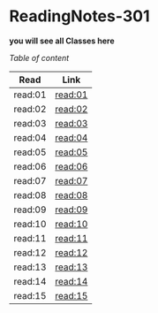 # ReadingNotes-301

**you will see all Classes here**

*Table of content*
 
 Read      |  Link
 ----------|--------------
 read:01   |  [read:01](https://amalmalmomani.github.io/ReadingNotes-301/read-01)
 read:02   |  [read:02](https://amalmalmomani.github.io/ReadingNotes-301/read-02)
 read:03   |  [read:03](https://amalmalmomani.github.io/ReadingNotes-301/read-03)
 read:04   |  [read:04](https://amalmalmomani.github.io/ReadingNotes-301/read-04)
 read:05   |  [read:05](https://amalmalmomani.github.io/ReadingNotes-301/read-05)
 read:06   |  [read:06](https://amalmalmomani.github.io/ReadingNotes-301/read-06)
 read:07   |  [read:07](https://amalmalmomani.github.io/ReadingNotes-301/read-07)
 read:08   |  [read:08](https://amalmalmomani.github.io/ReadingNotes-301/read-8)
 read:09   |  [read:09](https://amalmalmomani.github.io/ReadingNotes-301/read-09)
 read:10   |  [read:10](https://amalmalmomani.github.io/ReadingNotes-301/read-10)
 read:11   |  [read:11](https://amalmalmomani.github.io/ReadingNotes-301/read-11)
 read:12   |  [read:12](https://amalmalmomani.github.io/ReadingNotes-301/read-12)
 read:13   |  [read:13](https://amalmalmomani.github.io/ReadingNotes-301/read-13)
 read:14   |  [read:14](https://amalmalmomani.github.io/ReadingNotes-301/read-14)
 read:15   |  [read:15](https://amalmalmomani.github.io/ReadingNotes-301/read-15)
